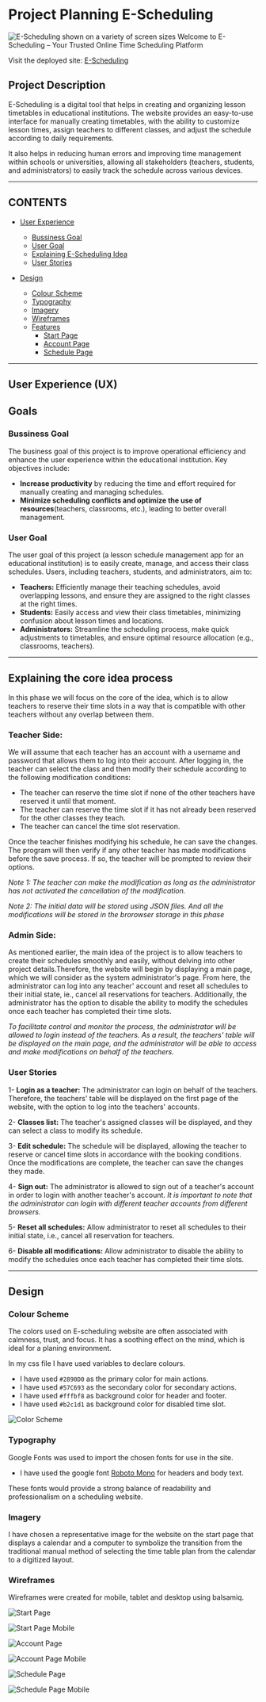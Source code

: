 # Project Planning E-Scheduling
![E-Scheduling shown on a variety of screen sizes](documentation/images/start-page-responsive1.webp)
Welcome to E-Scheduling – Your Trusted Online Time Scheduling Platform

Visit the deployed site: [E-Scheduling](https://hourianouhkhanjar.github.io/e-scheduling)

## Project Description

E-Scheduling is a digital tool that helps in creating and organizing lesson timetables in educational institutions. The website provides an easy-to-use interface for manually creating timetables, with the ability to customize lesson times, assign teachers to different classes, and adjust the schedule according to daily requirements. 

It also helps in reducing human errors and improving time management within schools or universities, allowing all stakeholders (teachers, students, and administrators) to easily track the schedule across various devices.

- - -

## CONTENTS

* [User Experience](#user-experience-ux)
  * [Bussiness Goal](#bussiness-goal)
  * [User Goal](#user-goal)
  * [Explaining E-Scheduling Idea](#explaining-the-core-idea-process)
  * [User Stories](#user-stories)

* [Design](#design)
  * [Colour Scheme](#colour-scheme)
  * [Typography](#typography)
  * [Imagery](#imagery)
  * [Wireframes](#wireframes)
  * [Features](#features)
    * [Start Page](#start-page)
    * [Account Page](#account-page)
    * [Schedule Page](#schedule-page)


- - -

## User Experience (UX)


## Goals

### Bussiness Goal
The business goal of this project is to improve operational efficiency and enhance the user experience within the educational institution. Key objectives include:


- **Increase productivity** by reducing the time and effort required for manually creating and managing schedules.
- **Minimize scheduling conflicts and optimize the use of resources**(teachers, classrooms, etc.), leading to better overall management.

### User Goal
The user goal of this project (a lesson schedule management app for an educational institution) is to easily create, manage, and access their class schedules. Users, including teachers, students, and administrators, aim to:

- **Teachers:** Efficiently manage their teaching schedules, avoid overlapping lessons, and ensure they are assigned to the right classes at the right times.
- **Students:** Easily access and view their class timetables, minimizing confusion about lesson times and locations.
- **Administrators:** Streamline the scheduling process, make quick adjustments to timetables, and ensure optimal resource allocation (e.g., classrooms, teachers).

- - - 

##  Explaining the core idea process
In this phase we will focus on the core of the idea, which is to allow teachers to reserve their time slots in a way that is compatible with other teachers without any overlap between them.

### Teacher Side:
We will assume that each teacher has an account with a username and password that allows them to log into their account.
After logging in, the teacher can select the class and then modify their schedule according to the following modification conditions:

- The teacher can reserve the time slot if none of the other teachers have reserved it until that moment.
- The teacher can reserve the time slot if it has not already been reserved for the other classes they teach.
- The teacher can cancel the time slot reservation.

Once the teacher finishes modifying his schedule, he can save the changes. The program will then verify if any other teacher has made modifications before the save process. If so, the teacher will be prompted to review their options.


*Note 1: The teacher can make the modification as long as the administrator has not activated the cancellation of the modification.*

*Note 2: The initial data will be stored using JSON files. And all the modifications will be stored in the brorowser storage in this phase*


### Admin Side:
As mentioned earlier, the main idea of the project is to allow teachers to create their schedules smoothly and easily, without delving into other project details.Therefore, the website will begin by displaying a main page, which we will consider as the system administrator's page. From here, the administrator can log into any teacher' account and reset all schedules to their initial state, ie., cancel all reservations for teachers. Additionally, the administrator has the option to disable the ability to modify the schedules once each teacher has completed their time slots.


*To facilitate control and monitor the process, the administrator will be allowed to login instead of the teachers. As a result, the teachers' table will be displayed on the main page, and the administrator will be able to access and make modifications on behalf of the teachers.*

### User Stories
1- **Login as a teacher:**
   The administrator can login on behalf of the teachers. Therefore, the teachers' table will be displayed on the first page of the website, with the option to log into the teachers' accounts.

2- **Classes list:**
   The teacher's assigned classes will be displayed, and they can select a class to modify its schedule.

3- **Edit schedule:**
   The schedule will be displayed, allowing the teacher to reserve or cancel time slots in accordance with the booking conditions. Once the modifications are complete, the teacher can save the changes they made.

4- **Sign out:**
   The administrator is allowed to sign out of a teacher's account in order to login with another teacher's account. 
   *It is important to note that the administrator can login with different teacher accounts from different browsers.*

5- **Reset all schedules:**
   Allow administrator to reset all schedules to their initial state, i.e., cancel all reservation for teachers.

6- **Disable all modifications:**
   Allow administrator to disable the ability to modify the schedules once each teacher has completed their time slots.


- - - 

## Design

### Colour Scheme

The colors used on E-scheduling website are often associated with calmness, trust, and focus. It has a soothing effect on the mind, which is ideal for a planing environment.

In my css file I have used variables to declare colours. 

* I have used `#2890D0` as the primary color for main actions.
* I have used `#57C693` as the secondary color for secondary actions.
* I have used `#fffbf8` as background color for header and footer.
* I have used `#b2c1d1` as background color for disabled time slot.

![Color Scheme](documentation/images/thime-color.webp)

### Typography

Google Fonts was used to import the chosen fonts for use in the site.

* I have used the google font [Roboto Mono](https://fonts.google.com/specimen/Roboto+Mono) for headers and body text.


These fonts would provide a strong balance of readability and professionalism on a scheduling website.


### Imagery

I have chosen a representative image for the website on the start page that displays a calendar and a computer to symbolize the transition from the traditional manual method of selecting the time table plan from the calendar to a digitized layout.


### Wireframes

Wireframes were created for mobile, tablet and desktop using balsamiq.

![Start Page](documentation/images/start-wireframe.webp)

![Start Page Mobile](documentation/images/start-mobile-wireframe.webp)

![Account Page](documentation/images/teacher-account-wireframe.webp)

![Account Page Mobile](documentation/images/teacher-account-mobile-wireframe.webp)

![Schedule Page](documentation/images/schedule-wireframe.webp)

![Schedule Page Mobile](documentation/images/schedule-mobile-wireframe.webp)

